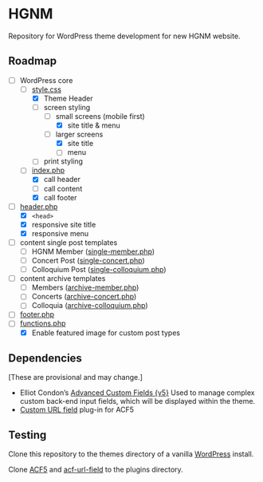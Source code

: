 # HGNM

Repository for WordPress theme development for new HGNM website.

## Roadmap

- [ ] WordPress core
	- [ ] [style.css](/style.css)
		- [X] Theme Header
		- [ ] screen styling
			- [ ] small screens (mobile first)
				- [X] site title & menu
			- [ ] larger screens
				- [X] site title
				- [ ] menu
		- [ ] print styling
	- [ ] [index.php](/index.php)
		- [X] call header
		- [ ] call content
		- [X] call footer
- [ ] [header.php](/header.php)
	- [X] `<head>`
	- [X] responsive site title
	- [X] responsive menu
- [ ] content single post templates
	- [ ] HGNM Member ([single-member.php](/single-member.php))
	- [ ] Concert Post ([single-concert.php](/single-concert.php))
	- [ ] Colloquium Post ([single-colloquium.php](/single-colloquium.php))
- [ ] content archive templates
	- [ ] Members ([archive-member.php](/archive-member.php))
	- [ ] Concerts ([archive-concert.php](/archive-concert.php))
	- [ ] Colloquia ([archive-colloquium.php](/archive-colloquium.php))
- [ ] [footer.php](/footer.php)
- [ ] [functions.php](/functions.php)
	- [X] Enable featured image for custom post types

## Dependencies

[These are provisional and may change.]

- Elliot Condon’s [Advanced Custom Fields {v5}](https://github.com/AdvancedCustomFields/acf5-beta)
Used to manage complex custom back-end input fields, which will be displayed within the theme.
- [Custom URL field](https://github.com/delucis/acf-url-field) plug-in for ACF5

## Testing

Clone this repository to the themes directory of a vanilla [WordPress](http://wordpress.org) install.

Clone [ACF5](https://github.com/AdvancedCustomFields/acf5-beta) and [acf-url-field](https://github.com/delucis/acf-url-field) to the plugins directory.